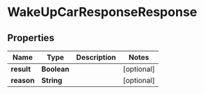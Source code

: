 
# WakeUpCarResponseResponse

## Properties
Name | Type | Description | Notes
------------ | ------------- | ------------- | -------------
**result** | **Boolean** |  |  [optional]
**reason** | **String** |  |  [optional]



